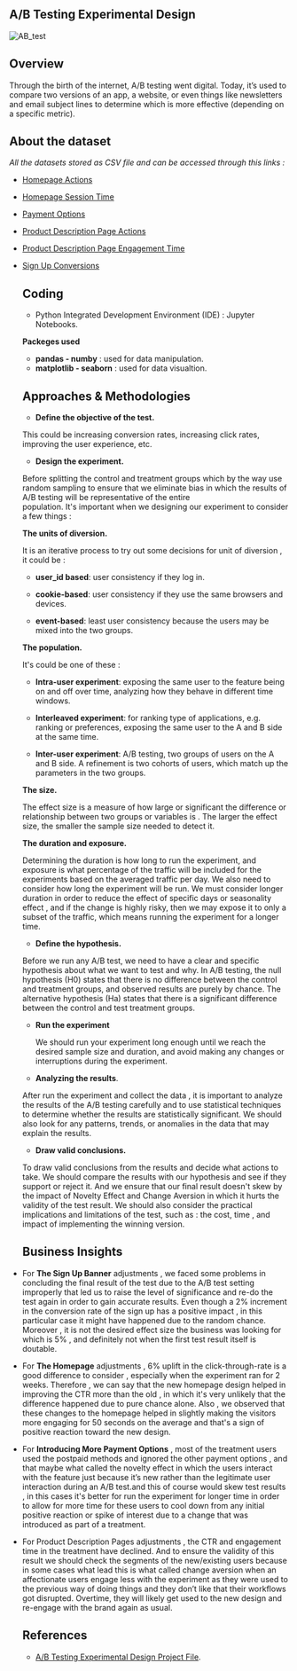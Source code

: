 ## A/B Testing Experimental Design

![AB_test](https://github.com/hayasalman/e-commerce-website-ab-test/assets/71796909/1db2a706-f3df-419f-b25d-d73cc7db2283)

## Overview

Through the birth of the internet, A/B testing went digital. Today, it’s used to compare two versions of an app, a website, or even things like newsletters and email subject lines 
to determine which is more effective (depending on a specific metric).

## About the dataset

*All the datasets stored as CSV file and can be accessed through this links :*

- [Homepage Actions](https://github.com/hayasalman/e-commerce-website-ab-test/blob/main/Datasets/ecommerce_homepage_actions.csv)
- [Homepage Session Time](https://github.com/hayasalman/e-commerce-website-ab-test/blob/main/Datasets/homepage_sessions.csv)
- [Payment Options](https://github.com/hayasalman/e-commerce-website-ab-test/blob/main/Datasets/payment_opt.csv)
- [Product Description Page Actions](https://github.com/hayasalman/e-commerce-website-ab-test/blob/main/Datasets/pdp_actions.csv)
- [Product Description Page Engagement Time](https://github.com/hayasalman/e-commerce-website-ab-test/blob/main/Datasets/pdp_engagement_time.csv)
- [Sign Up Conversions](https://github.com/hayasalman/e-commerce-website-ab-test/blob/main/Datasets/signup_conversions.csv)

  ## Coding

  -  Python Integrated Development Environment (IDE) : Jupyter Notebooks.

   **Packeges used** 
  * **pandas - numby** : used for data manipulation.
  * **matplotlib - seaborn** : used for data visualtion.

  ## Approaches & Methodologies

  - **Define the objective of the test.**

  This could be increasing conversion rates, increasing click rates, improving the user experience, etc.
    
  - **Design the experiment.**
 
  Before splitting the control and treatment groups which by the way use random sampling to ensure that we eliminate bias in which the results of A/B testing will be representative of the entire  
  population. It's important when we designing our experiment to consider a few things :

  **The units of diversion.**
      
    It is an iterative process to try out some decisions for unit of diversion , it could be :
         
    - **user_id based**: user consistency if they log in.
            
    - **cookie-based**: user consistency if they use the same browsers and devices.
            
    - **event-based**: least user consistency because the users may be mixed into the two groups.
         
  **The population.**

  It's could be one of these :

  - **Intra-user experiment**: exposing the same user to the feature being on and off over time, analyzing how they behave in different time windows.

  - **Interleaved experiment**: for ranking type of applications, e.g. ranking or preferences, exposing the same user to the A and B side at the same time.

  - **Inter-user experiment**: A/B testing, two groups of users on the A and B side. A refinement is two cohorts of users, which match up the parameters in the two groups.
 
  **The size.**
 
  The effect size is a measure of how large or significant the difference or relationship between two groups or variables is .
  The larger the effect size, the smaller the sample size needed to detect it. 
    
  **The duration and exposure.**
    
  Determining the duration is how long to run the experiment, and exposure is what percentage of the traffic will be included for the experiments based on the averaged traffic per day.
  We also need to consider how long the experiment will be run. We must consider longer duration in order to reduce the effect of specific days or seasonality effect , and if the change
  is highly risky, then we may expose it to only a subset of the traffic, which means running the experiment for a longer time.

  - **Define the hypothesis.**
 
  Before we run any A/B test, we need to have a clear and specific hypothesis about what we want to test and why. In A/B testing, the null hypothesis (H0) states that there is no difference between 
  the control and treatment groups, and observed results are purely by chance. The alternative hypothesis (Ha) states that there is a significant difference between the control and test treatment 
  groups.

  - **Run the experiment**

    We should run your experiment long enough until we reach the desired sample size and duration, and avoid making any changes or interruptions during the experiment.
    
  - **Analyzing the results**.

  After run the experiment and collect the data , it is important to analyze the results of the A/B testing carefully and to use statistical techniques to determine whether the results are 
  statistically significant. We should also look for any patterns, trends, or anomalies in the data that may explain the results.

  - **Draw valid conclusions.**

  To draw valid conclusions from the  results and decide what actions to take. We should compare the results with our hypothesis and see if they support or reject it. And we ensure that our final 
  result doesn't skew by the impact of Novelty Effect and Change Aversion in which it hurts the validity of the test result. We should also consider the practical implications and limitations of 
  the test, such as :  the cost, time , and impact of implementing the winning version.

  ## Business Insights

- For **The Sign Up Banner** adjustments , we faced some problems in concluding the final result of the test due to the A/B test setting improperly that led us to raise the level of significance 
  and re-do the test again in order to gain accurate results. Even though a 2% increment in the conversion rate of the sign up has a positive impact , in this particular case it might have 
  happened due to the random chance. Moreover , it is not the desired effect size the business was looking for which is 5% , and definitely not when the first test result itself is doutable.

- For **The Homepage** adjustments , 6% uplift in the click-through-rate is a good difference to consider , especially when the experiment ran for 2 weeks. Therefore , we can say that the new 
  homepage design helped in improving the CTR more than the old , in which it's very unlikely that the difference happened due to pure chance alone. Also ,  we observed that these changes to the 
  homepage helped in slightly making the visitors more engaging for 50 seconds on the average and that's a sign of positive reaction toward the new design.


- For **Introducing More Payment Options** , most of the treatment users used the postpaid methods and ignored the other payment options , and that maybe what called the novelty effect in which 
  the users interact with the feature just because it’s new rather than the legitimate user interaction during an A/B test.and this of course would skew test results , in this cases it's better 
  for run the experiment for longer time in order to allow for more time for these users to cool down from any initial positive reaction or spike of interest due to a change that was introduced 
  as part of a treatment.

- For Product Description Pages adjustments , the CTR and engagement time in the treatment have declined. And to ensure the validity of this result we should check the segments of the 
  new/existing users because in some cases what lead this is what called change aversion when an affectionate users engage less with the experiment as they were used to the previous way of doing 
  things and they don’t like that their workflows got disrupted. 
  Overtime, they will likely get used to the new design and re-engage with the brand again as usual.

  ##  References

  - [A/B Testing Experimental Design Project File](https://github.com/hayasalman/e-commerce-website-ab-test/blob/main/_AB%20Testing%20Experimental%20Design.ipynb).

